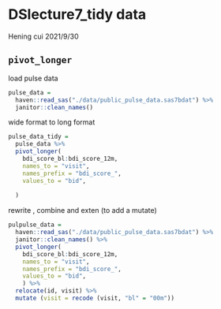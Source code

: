 DSlecture7_tidy data
================
Hening cui
2021/9/30

## `pivot_longer`

load pulse data

``` r
pulse_data = 
  haven::read_sas("./data/public_pulse_data.sas7bdat") %>% 
  janitor::clean_names()
```

wide format to long format

``` r
pulse_data_tidy = 
  pulse_data %>% 
  pivot_longer(
    bdi_score_bl:bdi_score_12m, 
    names_to = "visit",
    names_prefix = "bdi_score_",
    values_to = "bid",
    
  )
```

rewrite , combine and exten (to add a mutate)

``` r
pulpulse_data = 
  haven::read_sas("./data/public_pulse_data.sas7bdat") %>% 
  janitor::clean_names() %>% 
  pivot_longer(
    bdi_score_bl:bdi_score_12m, 
    names_to = "visit",
    names_prefix = "bdi_score_",
    values_to = "bid",
    ) %>% 
  relocate(id, visit) %>% 
  mutate (visit = recode (visit, "bl" = "00m"))
```
